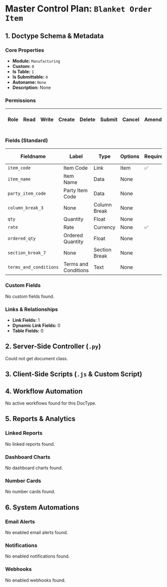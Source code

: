 # Master Control Plan: `Blanket Order Item`

## 1. Doctype Schema & Metadata

### Core Properties
- **Module:** `Manufacturing`
- **Custom:** `0`
- **Is Table:** `1`
- **Is Submittable:** `0`
- **Autoname:** `None`
- **Description:** None

### Permissions
| Role | Read | Write | Create | Delete | Submit | Cancel | Amend | Report | Import | Export | Print | Email | Share | Set User Perms |
|---|---|---|---|---|---|---|---|---|---|---|---|---|---|---|


### Fields (Standard)
| Fieldname | Label | Type | Options | Required | Hidden | Read Only | Default | Description |
|---|---|---|---|---|---|---|---|---|
| `item_code` | Item Code | Link | Item | ✅ |  |  | None | None |
| `item_name` | Item Name | Data | None |  |  |  | None | None |
| `party_item_code` | Party Item Code | Data | None |  |  | ✅ | None | None |
| `column_break_3` | None | Column Break | None |  |  |  | None | None |
| `qty` | Quantity | Float | None |  |  |  | None | None |
| `rate` | Rate | Currency | None | ✅ |  |  | None | None |
| `ordered_qty` | Ordered Quantity | Float | None |  |  | ✅ | None | None |
| `section_break_7` | None | Section Break | None |  |  |  | None | None |
| `terms_and_conditions` | Terms and Conditions | Text | None |  |  |  | None | None |


### Custom Fields
No custom fields found.


### Links & Relationships
- **Link Fields:** 1
- **Dynamic Link Fields:** 0
- **Table Fields:** 0

## 2. Server-Side Controller (`.py`)
Could not get document class.


## 3. Client-Side Scripts (`.js` & Custom Script)




## 4. Workflow Automation
No active workflows found for this DocType.


## 5. Reports & Analytics
### Linked Reports
No linked reports found.


### Dashboard Charts
No dashboard charts found.


### Number Cards
No number cards found.


## 6. System Automations
### Email Alerts
No enabled email alerts found.


### Notifications
No enabled notifications found.


### Webhooks
No enabled webhooks found.

